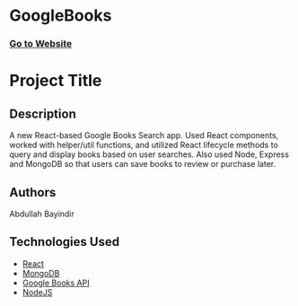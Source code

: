 # GoogleBooks


### [Go to Website]()

# Project Title


## Description
A new React-based Google Books Search app. Used React components, worked with helper/util functions, and utilized React lifecycle methods to query and display books based on user searches. Also used Node, Express and MongoDB so that users can save books to review or purchase later.


## Authors
Abdullah Bayindir


## Technologies Used
* [React](https://reactjs.org/)
* [MongoDB](https://www.mongodb.com/)
* [Google Books API](https://books.google.com/)
* [NodeJS](https://nodejs.org/en/)

